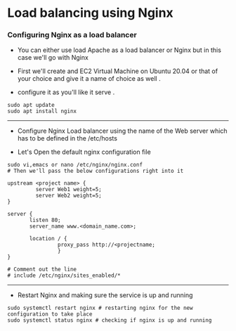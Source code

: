 # Load balancing using Nginx
### Configuring Nginx as a load balancer

* You can either use load Apache as a load balancer or Nginx but in this case we'll go with Nginx

+ First we'll create and EC2 Virtual Machine on Ubuntu 20.04 or that of your choice and give it a name of choice as well .

+ configure it as you'll like it serve .

```
sudo apt update
sudo apt install nginx
```
---


+ Configure Nginx Load balancer using the name of the Web server which has to be defined in the /etc/hosts

* Let's Open the default nginx configuration file
```
sudo vi,emacs or nano /etc/nginx/nginx.conf
# Then we'll pass the below configurations right into it

upstream <project name> {
         server Web1 weight=5;
         server Web2 weight=5;
}

server {
       listen 80;
       server_name www.<domain_name.com>;

       location / {
                proxy_pass http://<projectname;
                }
}

# Comment out the line
# include /etc/nginx/sites_enabled/*

```
---



* Restart Nginx and making sure the service is up and running

```
sudo systemctl restart nginx # restarting nginx for the new configuration to take place
sudo systemctl status nginx # checking if nginx is up and running
```